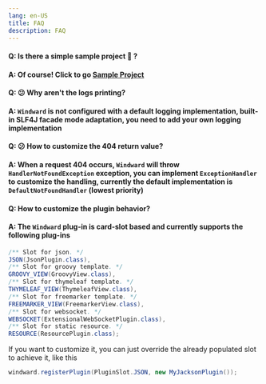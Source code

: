 ```yaml
---
lang: en-US
title: FAQ
description: FAQ
---
```


#### Q: Is there a simple sample project 🤗 ?

#### A: Of course! Click to go [Sample Project](https://github.com/esotericman/hello-windward)

#### Q: 😕 Why aren't the logs printing?

#### A: `Windward` is not configured with a default logging implementation, built-in SLF4J facade mode adaptation, you need to add your own logging implementation

#### Q: 😕 How to customize the 404 return value?

#### A: When a request 404 occurs, `Windward` will throw `HandlerNotFoundException` exception, you can implement `ExceptionHandler` to customize the handling, currently the default implementation is `DefaultNotFoundHandler` (lowest priority)

#### Q: How to customize the plugin behavior?

#### A: The `Windward` plug-in is card-slot based and currently supports the following plug-ins

```java
/** Slot for json. */
JSON(JsonPlugin.class),
/** Slot for groovy template. */
GROOVY_VIEW(GroovyView.class),
/** Slot for thymeleaf template. */
THYMELEAF_VIEW(ThymeleafView.class),
/** Slot for freemarker template. */
FREEMARKER_VIEW(FreemarkerView.class),
/** Slot for websocket. */
WEBSOCKET(ExtensionalWebSocketPlugin.class),
/** Slot for static resource. */
RESOURCE(ResourcePlugin.class);
```

If you want to customize it, you can just override the already populated slot to achieve it, like this

```java
windward.registerPlugin(PluginSlot.JSON, new MyJacksonPlugin());
```
